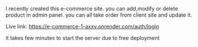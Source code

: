 I recently created this e-commerce site.
you can add,modify or delete product in admin panel. you can all take order from client site and update it.


Live link: https://e-commerce-1-axxy.onrender.com/auth/login


it takes few minutes to start the server due to free deployment
